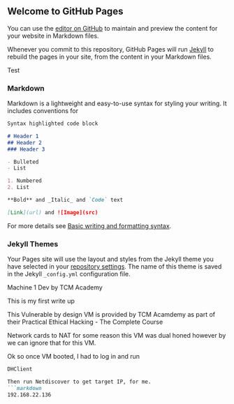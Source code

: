 ## Welcome to GitHub Pages

You can use the [editor on GitHub](https://github.com/TheMaster-2/EthicalHackingWriteUps/edit/gh-pages/index.md) to maintain and preview the content for your website in Markdown files.

Whenever you commit to this repository, GitHub Pages will run [Jekyll](https://jekyllrb.com/) to rebuild the pages in your site, from the content in your Markdown files.

Test

### Markdown

Markdown is a lightweight and easy-to-use syntax for styling your writing. It includes conventions for

```markdown
Syntax highlighted code block

# Header 1
## Header 2
### Header 3

- Bulleted
- List

1. Numbered
2. List

**Bold** and _Italic_ and `Code` text

[Link](url) and ![Image](src)
```

For more details see [Basic writing and formatting syntax](https://docs.github.com/en/github/writing-on-github/getting-started-with-writing-and-formatting-on-github/basic-writing-and-formatting-syntax).

### Jekyll Themes

Your Pages site will use the layout and styles from the Jekyll theme you have selected in your [repository settings](https://github.com/TheMaster-2/EthicalHackingWriteUps/settings/pages). The name of this theme is saved in the Jekyll `_config.yml` configuration file.

Machine 1
Dev by TCM Academy

This is my first write up

This Vulnerable by design VM is provided by TCM Acamdemy as part of their Practical Ethical Hacking - The Complete Course

Network cards to NAT for some reason this VM was dual honed however by we can ignore that for this VM. 

Ok so once VM booted, I had to log in and run
```markdown
DHClient

Then run Netdiscover to get target IP, for me.
```markdown
192.168.22.136











